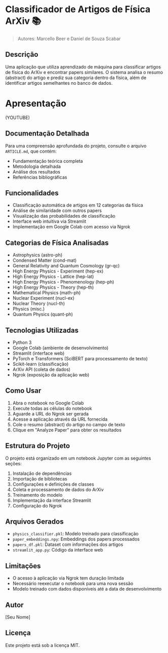 # Classificador de Artigos de Física ArXiv 📚
> Autores: Marcello Beer e Daniel de Souza Scabar
## Descrição
Uma aplicação que utiliza aprendizado de máquina para classificar artigos de física do ArXiv e encontrar papers similares. O sistema analisa o resumo (abstract) do artigo e prediz sua categoria dentro da física, além de identificar artigos semelhantes no banco de dados.

# Apresentação
(YOUTUBE)

## Documentação Detalhada
Para uma compreensão aprofundada do projeto, consulte o arquivo `ARTICLE.md`, que contém:
- Fundamentação teórica completa
- Metodologia detalhada
- Análise dos resultados
- Referências bibliográficas
  
## Funcionalidades
- Classificação automática de artigos em 12 categorias da física
- Análise de similaridade com outros papers
- Visualização das probabilidades de classificação
- Interface web intuitiva via Streamlit
- Implementação em Google Colab com acesso via Ngrok

## Categorias de Física Analisadas
- Astrophysics (astro-ph)
- Condensed Matter (cond-mat)
- General Relativity and Quantum Cosmology (gr-qc)
- High Energy Physics - Experiment (hep-ex)
- High Energy Physics - Lattice (hep-lat)
- High Energy Physics - Phenomenology (hep-ph)
- High Energy Physics - Theory (hep-th)
- Mathematical Physics (math-ph)
- Nuclear Experiment (nucl-ex)
- Nuclear Theory (nucl-th)
- Physics (misc.)
- Quantum Physics (quant-ph)

## Tecnologias Utilizadas
- Python 3
- Google Colab (ambiente de desenvolvimento)
- Streamlit (interface web)
- PyTorch e Transformers (SciBERT para processamento de texto)
- Scikit-learn (classificação)
- ArXiv API (coleta de dados)
- Ngrok (exposição da aplicação web)

## Como Usar
1. Abra o notebook no Google Colab
2. Execute todas as células do notebook
3. Aguarde a URL do Ngrok ser gerada
4. Acesse a aplicação através da URL fornecida
5. Cole o resumo (abstract) do artigo no campo de texto
6. Clique em "Analyze Paper" para obter os resultados

## Estrutura do Projeto
O projeto está organizado em um notebook Jupyter com as seguintes seções:
1. Instalação de dependências
2. Importação de bibliotecas
3. Configurações e definições de classes
4. Coleta e processamento de dados do ArXiv
5. Treinamento do modelo
6. Implementação da interface Streamlit
7. Configuração do Ngrok

## Arquivos Gerados
- `physics_classifier.pkl`: Modelo treinado para classificação
- `paper_embeddings.npy`: Embeddings dos papers processados
- `papers_df.pkl`: Dataset com informações dos artigos
- `streamlit_app.py`: Código da interface web

## Limitações
- O acesso à aplicação via Ngrok tem duração limitada
- Necessário reexecutar o notebook para uma nova sessão
- Modelo treinado com dados disponíveis até a data de desenvolvimento

## Autor
[Seu Nome]

## Licença
Este projeto está sob a licença MIT.
